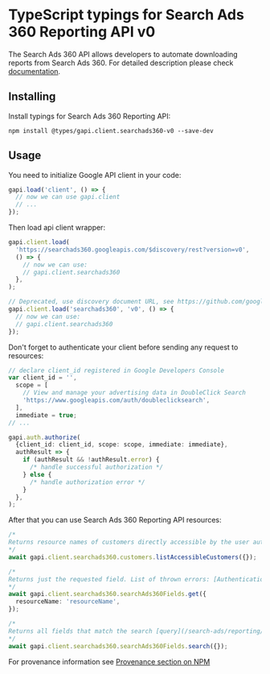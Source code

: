 # TypeScript typings for Search Ads 360 Reporting API v0

The Search Ads 360 API allows developers to automate downloading reports from Search Ads 360.
For detailed description please check [documentation](https://developers.google.com/search-ads/reporting).

## Installing

Install typings for Search Ads 360 Reporting API:

```
npm install @types/gapi.client.searchads360-v0 --save-dev
```

## Usage

You need to initialize Google API client in your code:

```typescript
gapi.load('client', () => {
  // now we can use gapi.client
  // ...
});
```

Then load api client wrapper:

```typescript
gapi.client.load(
  'https://searchads360.googleapis.com/$discovery/rest?version=v0',
  () => {
    // now we can use:
    // gapi.client.searchads360
  },
);
```

```typescript
// Deprecated, use discovery document URL, see https://github.com/google/google-api-javascript-client/blob/master/docs/reference.md#----gapiclientloadname----version----callback--
gapi.client.load('searchads360', 'v0', () => {
  // now we can use:
  // gapi.client.searchads360
});
```

Don't forget to authenticate your client before sending any request to resources:

```typescript
// declare client_id registered in Google Developers Console
var client_id = '',
  scope = [
    // View and manage your advertising data in DoubleClick Search
    'https://www.googleapis.com/auth/doubleclicksearch',
  ],
  immediate = true;
// ...

gapi.auth.authorize(
  {client_id: client_id, scope: scope, immediate: immediate},
  authResult => {
    if (authResult && !authResult.error) {
      /* handle successful authorization */
    } else {
      /* handle authorization error */
    }
  },
);
```

After that you can use Search Ads 360 Reporting API resources: <!-- TODO: make this work for multiple namespaces -->

```typescript
/*
Returns resource names of customers directly accessible by the user authenticating the call. List of thrown errors: [AuthenticationError]() [AuthorizationError]() [HeaderError]() [InternalError]() [QuotaError]() [RequestError]()
*/
await gapi.client.searchads360.customers.listAccessibleCustomers({});

/*
Returns just the requested field. List of thrown errors: [AuthenticationError]() [AuthorizationError]() [HeaderError]() [InternalError]() [QuotaError]() [RequestError]()
*/
await gapi.client.searchads360.searchAds360Fields.get({
  resourceName: 'resourceName',
});

/*
Returns all fields that match the search [query](/search-ads/reporting/concepts/field-service#use_a_query_to_get_field_details). List of thrown errors: [AuthenticationError]() [AuthorizationError]() [HeaderError]() [InternalError]() [QueryError]() [QuotaError]() [RequestError]()
*/
await gapi.client.searchads360.searchAds360Fields.search({});
```

For provenance information see [Provenance section on NPM](https://www.npmjs.com/package/@maxim_mazurok/gapi.client.searchads360-v0#Provenance:~:text=none-,Provenance,-Built%20and%20signed)

